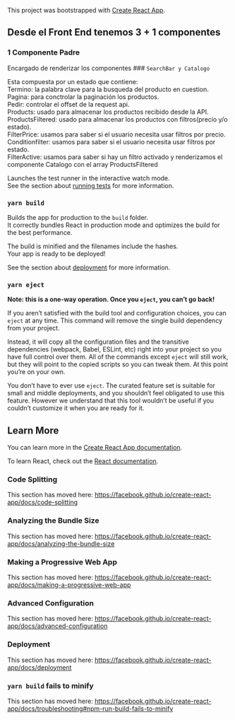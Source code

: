 This project was bootstrapped with [Create React App](https://github.com/facebook/create-react-app).

## Desde el Front End tenemos 3 + 1 componentes

### 1 Componente Padre

Encargado de renderizar los componentes ### `SearchBar y Catalogo`

Esta compuesta por un estado que contiene:<br />
Termino: la palabra clave para la busqueda del producto en cuestion.<br />
Pagina: para conctrolar la paginación los productos.<br />
Pedir: controlar el offset de la request api.<br />
Products: usado para almacenar los productos recibido desde la API.<br />
ProductsFiltered: usado para almacenar los productos con filtros(precio y/o estado).<br />
FilterPrice: usamos para saber si el usuario necesita usar filtros por precio.<br />
Conditionfilter: usamos para saber si el usuario necesita usar filtros por estado.<br />
FilterActive: usamos para saber si hay un filtro activado y renderizamos el componente Catalogo con el array ProductsFiltered<br />

Launches the test runner in the interactive watch mode.<br />
See the section about [running tests](https://facebook.github.io/create-react-app/docs/running-tests) for more information.

### `yarn build`

Builds the app for production to the `build` folder.<br />
It correctly bundles React in production mode and optimizes the build for the best performance.

The build is minified and the filenames include the hashes.<br />
Your app is ready to be deployed!

See the section about [deployment](https://facebook.github.io/create-react-app/docs/deployment) for more information.

### `yarn eject`

**Note: this is a one-way operation. Once you `eject`, you can’t go back!**

If you aren’t satisfied with the build tool and configuration choices, you can `eject` at any time. This command will remove the single build dependency from your project.

Instead, it will copy all the configuration files and the transitive dependencies (webpack, Babel, ESLint, etc) right into your project so you have full control over them. All of the commands except `eject` will still work, but they will point to the copied scripts so you can tweak them. At this point you’re on your own.

You don’t have to ever use `eject`. The curated feature set is suitable for small and middle deployments, and you shouldn’t feel obligated to use this feature. However we understand that this tool wouldn’t be useful if you couldn’t customize it when you are ready for it.

## Learn More

You can learn more in the [Create React App documentation](https://facebook.github.io/create-react-app/docs/getting-started).

To learn React, check out the [React documentation](https://reactjs.org/).

### Code Splitting

This section has moved here: https://facebook.github.io/create-react-app/docs/code-splitting

### Analyzing the Bundle Size

This section has moved here: https://facebook.github.io/create-react-app/docs/analyzing-the-bundle-size

### Making a Progressive Web App

This section has moved here: https://facebook.github.io/create-react-app/docs/making-a-progressive-web-app

### Advanced Configuration

This section has moved here: https://facebook.github.io/create-react-app/docs/advanced-configuration

### Deployment

This section has moved here: https://facebook.github.io/create-react-app/docs/deployment

### `yarn build` fails to minify

This section has moved here: https://facebook.github.io/create-react-app/docs/troubleshooting#npm-run-build-fails-to-minify
